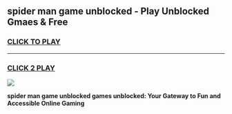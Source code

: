 
## spider man game unblocked - Play Unblocked Gmaes & Free
<h3>
<a href="https://news.freeplayer.one?title=spider_man_game_unblocked&ref=16F">CLICK TO PLAY</a></h3>
<hr>

<h3>
<a href="https://news.freeplayer.one?title=spider_man_game_unblocked&ref=16F">CLICK 2 PLAY</a>
  
</h3>

<a href="https://news.freeplayer.one?title=spider_man_game_unblocked&ref=16F/"><img src="https://clearcache.store/games.png"></a>


**spider man game unblocked games unblocked: Your Gateway to Fun and Accessible Online Gaming**
